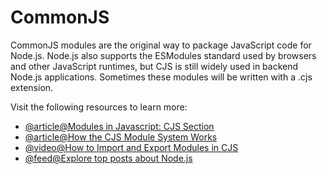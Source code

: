 # CommonJS

CommonJS modules are the original way to package JavaScript code for Node.js. Node.js also supports the ESModules standard used by browsers and other JavaScript runtimes, but CJS is still widely used in backend Node.js applications. Sometimes these modules will be written with a .cjs extension.

Visit the following resources to learn more:

- [@article@Modules in Javascript: CJS Section](https://www.freecodecamp.org/news/modules-in-javascript/#commonjsmodules)
- [@article@How the CJS Module System Works](https://blog.risingstack.com/node-js-at-scale-module-system-commonjs-require/)
- [@video@How to Import and Export Modules in CJS](https://www.youtube.com/watch?v=XTND4rjATXA)
- [@feed@Explore top posts about Node.js](https://app.daily.dev/tags/nodejs?ref=roadmapsh)
